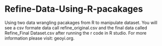 # Refine-Data-Using-R-pacakages
Using two data wrangling pacakages from R to manipulate dataset. You will see a csv formate data call refine_original.csv and the final data called Refine_Final Dataset.csv after running the r code in R studio. For more information please visit: geoyi.org.
